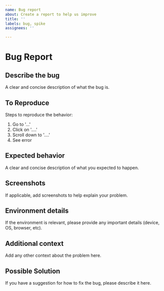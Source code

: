 ```yaml
---
name: Bug report
about: Create a report to help us improve
title: ''
labels: bug, spike
assignees: ''

---
```


# Bug Report

## Describe the bug
A clear and concise description of what the bug is.

## To Reproduce
Steps to reproduce the behavior:
1. Go to '...'
2. Click on '....'
3. Scroll down to '....'
4. See error 

## Expected behavior
A clear and concise description of what you expected to happen.

## Screenshots
If applicable, add screenshots to help explain your problem.

## Environment details
If the environment is relevant, please provide any important details (device, OS, browser, etc).

## Additional context
Add any other context about the problem here.

## Possible Solution
If you have a suggestion for how to fix the bug, please describe it here.
